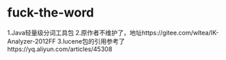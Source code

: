 # fuck-the-word
1.Java轻量级分词工具包
2.原作者不维护了，地址https://gitee.com/wltea/IK-Analyzer-2012FF
3.lucene包的引用参考了https://yq.aliyun.com/articles/45308

